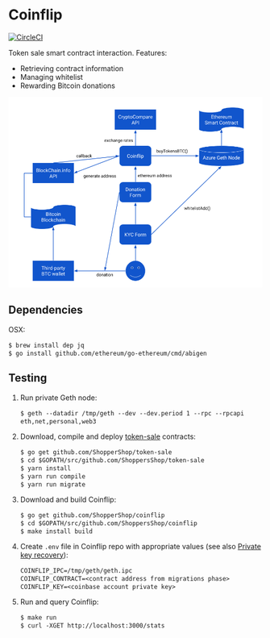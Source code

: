 # Coinflip

[![CircleCI](https://circleci.com/gh/ShoppersShop/coinflip.svg?style=svg&circle-token=804bc203f4671e3d5bca41a1f207f508677e5bb2)](https://circleci.com/gh/ShoppersShop/coinflip)

Token sale smart contract interaction. Features:

* Retrieving contract information
* Managing whitelist
* Rewarding Bitcoin donations

![Coinflip workflow](media/workflow.png?raw=true "Coinflip workflow")

## Dependencies

OSX:

    $ brew install dep jq
    $ go install github.com/ethereum/go-ethereum/cmd/abigen

## Testing

1. Run private Geth node:

    ```
    $ geth --datadir /tmp/geth --dev --dev.period 1 --rpc --rpcapi eth,net,personal,web3
    ```

2. Download, compile and deploy [token-sale](github.com/ShopperShop/token-sale) contracts:

    ```
    $ go get github.com/ShopperShop/token-sale
    $ cd $GOPATH/src/github.com/ShoppersShop/token-sale
    $ yarn install
    $ yarn run compile
    $ yarn run migrate
    ```

3. Download and build Coinflip:

    ```
    $ go get github.com/ShopperShop/coinflip
    $ cd $GOPATH/src/github.com/ShoppersShop/coinflip
    $ make install build
    ```

4. Create `.env` file in Coinflip repo with appropriate values (see also [Private key recovery](https://ethereum.stackexchange.com/a/31175/31032)):

    ```
    COINFLIP_IPC=/tmp/geth/geth.ipc
    COINFLIP_CONTRACT=<contract address from migrations phase>
    COINFLIP_KEY=<coinbase account private key>
    ```

5. Run and query Coinflip:

    ```
    $ make run
    $ curl -XGET http://localhost:3000/stats
    ```
